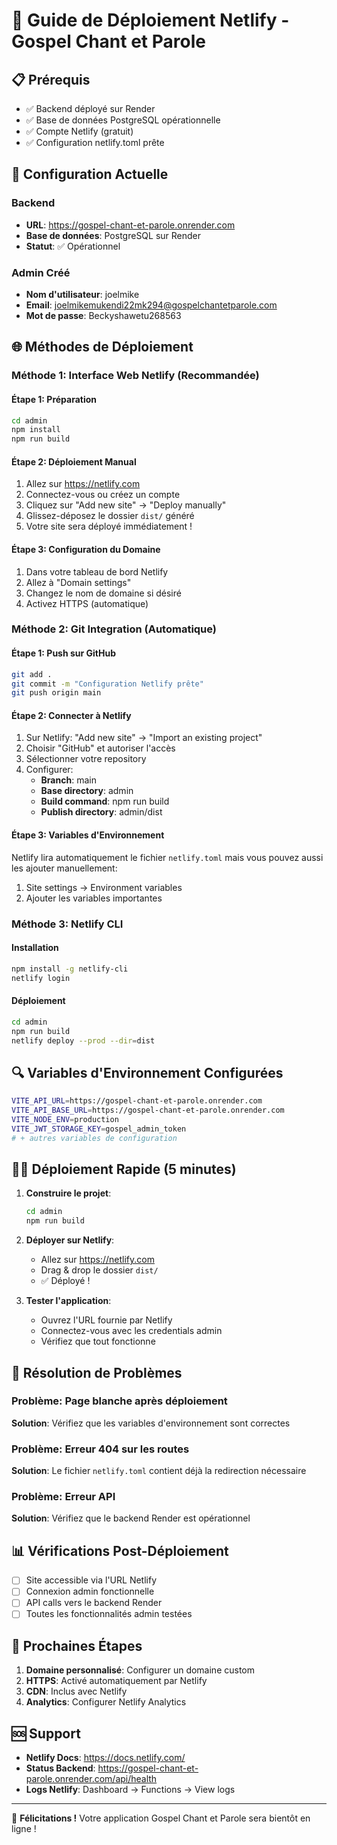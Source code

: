 # 🚀 Guide de Déploiement Netlify - Gospel Chant et Parole

## 📋 Prérequis
- ✅ Backend déployé sur Render
- ✅ Base de données PostgreSQL opérationnelle
- ✅ Compte Netlify (gratuit)
- ✅ Configuration netlify.toml prête

## 🔧 Configuration Actuelle

### Backend
- **URL**: https://gospel-chant-et-parole.onrender.com
- **Base de données**: PostgreSQL sur Render
- **Statut**: ✅ Opérationnel

### Admin Créé
- **Nom d'utilisateur**: joelmike
- **Email**: joelmikemukendi22mk294@gospelchantetparole.com
- **Mot de passe**: Beckyshawetu268563

## 🌐 Méthodes de Déploiement

### Méthode 1: Interface Web Netlify (Recommandée)

#### Étape 1: Préparation
```bash
cd admin
npm install
npm run build
```

#### Étape 2: Déploiement Manual
1. Allez sur https://netlify.com
2. Connectez-vous ou créez un compte
3. Cliquez sur "Add new site" → "Deploy manually"
4. Glissez-déposez le dossier `dist/` généré
5. Votre site sera déployé immédiatement !

#### Étape 3: Configuration du Domaine
1. Dans votre tableau de bord Netlify
2. Allez à "Domain settings"
3. Changez le nom de domaine si désiré
4. Activez HTTPS (automatique)

### Méthode 2: Git Integration (Automatique)

#### Étape 1: Push sur GitHub
```bash
git add .
git commit -m "Configuration Netlify prête"
git push origin main
```

#### Étape 2: Connecter à Netlify
1. Sur Netlify: "Add new site" → "Import an existing project"
2. Choisir "GitHub" et autoriser l'accès
3. Sélectionner votre repository
4. Configurer:
   - **Branch**: main
   - **Base directory**: admin
   - **Build command**: npm run build
   - **Publish directory**: admin/dist

#### Étape 3: Variables d'Environnement
Netlify lira automatiquement le fichier `netlify.toml` mais vous pouvez aussi les ajouter manuellement:
1. Site settings → Environment variables
2. Ajouter les variables importantes

### Méthode 3: Netlify CLI

#### Installation
```bash
npm install -g netlify-cli
netlify login
```

#### Déploiement
```bash
cd admin
npm run build
netlify deploy --prod --dir=dist
```

## 🔍 Variables d'Environnement Configurées

```bash
VITE_API_URL=https://gospel-chant-et-parole.onrender.com
VITE_API_BASE_URL=https://gospel-chant-et-parole.onrender.com
VITE_NODE_ENV=production
VITE_JWT_STORAGE_KEY=gospel_admin_token
# + autres variables de configuration
```

## 🏃‍♂️ Déploiement Rapide (5 minutes)

1. **Construire le projet**:
   ```bash
   cd admin
   npm run build
   ```

2. **Déployer sur Netlify**:
   - Allez sur https://netlify.com
   - Drag & drop le dossier `dist/`
   - ✅ Déployé !

3. **Tester l'application**:
   - Ouvrez l'URL fournie par Netlify
   - Connectez-vous avec les credentials admin
   - Vérifiez que tout fonctionne

## 🔧 Résolution de Problèmes

### Problème: Page blanche après déploiement
**Solution**: Vérifiez que les variables d'environnement sont correctes

### Problème: Erreur 404 sur les routes
**Solution**: Le fichier `netlify.toml` contient déjà la redirection nécessaire

### Problème: Erreur API
**Solution**: Vérifiez que le backend Render est opérationnel

## 📊 Vérifications Post-Déploiement

- [ ] Site accessible via l'URL Netlify
- [ ] Connexion admin fonctionnelle
- [ ] API calls vers le backend Render
- [ ] Toutes les fonctionnalités admin testées

## 🎯 Prochaines Étapes

1. **Domaine personnalisé**: Configurer un domaine custom
2. **HTTPS**: Activé automatiquement par Netlify
3. **CDN**: Inclus avec Netlify
4. **Analytics**: Configurer Netlify Analytics

## 🆘 Support

- **Netlify Docs**: https://docs.netlify.com/
- **Status Backend**: https://gospel-chant-et-parole.onrender.com/api/health
- **Logs Netlify**: Dashboard → Functions → View logs

---

🎉 **Félicitations !** Votre application Gospel Chant et Parole sera bientôt en ligne !
